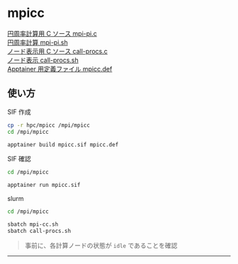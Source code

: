 # mpicc

[円周率計算用 C ソース mpi-pi.c](mpi-pi.c)<br>
[円周率計算 mpi-pi.sh](mpi-pi.sh)<br>
[ノード表示用 C ソース call-procs.c](call-procs.c)<br>
[ノード表示 call-procs.sh](call-procs.sh)<br>
[Apptainer 用定義ファイル mpicc.def](mpicc.def)

## 使い方
SIF 作成
~~~sh
cp -r hpc/mpicc /mpi/mpicc
cd /mpi/mpicc

apptainer build mpicc.sif mpicc.def
~~~
SIF 確認
~~~sh
cd /mpi/mpicc

apptainer run mpicc.sif
~~~
slurm
~~~sh
cd /mpi/mpicc

sbatch mpi-cc.sh
sbatch call-procs.sh
~~~
> 事前に、各計算ノードの状態が `idle` であることを確認
---